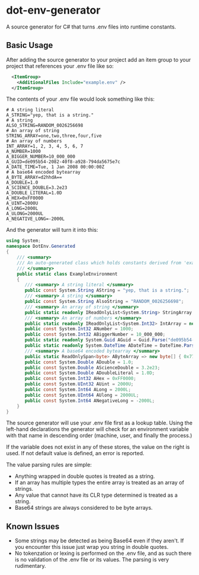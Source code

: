 # dot-env-generator
A source generator for C# that turns .env files into runtime constants. 

## Basic Usage

After adding the source generator to your project add an item group to your project that references your .env file like so:

```xml
  <ItemGroup>
    <AdditionalFiles Include="example.env" />
  </ItemGroup>
```

The contents of your .env file would look something like this:
```env
# A string literal
A_STRING="yep, that is a string."
# A string
ALSO_STRING=RANDOM_0026256698
# An array of string
STRING_ARRAY=one,two,three,four,five
# An array of numbers
INT_ARRAY=1, 2, 3, 4, 5, 6, 7
A_NUMBER=1000
A_BIGGER_NUMBER=10_000_000
A_GUID=de095b54-2082-40f8-a928-794da5675e7c
A_DATE_TIME=Tue, 1 Jan 2008 00:00:00Z
# A base64 encoded bytearray 
A_BYTE_ARRAY=d2hhdA==
A_DOUBLE=1.0
A_SCIENCE_DOUBLE=3.2e23
A_DOUBLE_LITERAL=1.0D
A_HEX=0xFF0000
A_UINT=2000U
A_LONG=2000L
A_ULONG=2000UL
A_NEGATIVE_LONG=-2000L
```

And the generator will turn it into this:

```csharp
using System;
namespace DotEnv.Generated
{
    /// <summary>
    /// An auto-generated class which holds constants derived from 'example.env'
    /// </summary>
    public static class ExampleEnvironment
    {
       /// <summary> A string literal </summary>
       public const System.String AString = "yep, that is a string.";
       /// <summary> A string </summary>
       public const System.String AlsoString = "RANDOM_0026256698";
       /// <summary> An array of string </summary>
       public static readonly IReadOnlyList<System.String> StringArray = new string[] { "one", "two", "three", "four", "five" };
       /// <summary> An array of numbers </summary>
       public static readonly IReadOnlyList<System.Int32> IntArray = new System.Int32[] { 1, 2, 3, 4, 5, 6, 7 };
       public const System.Int32 ANumber = 1000;
       public const System.Int32 ABiggerNumber = 10_000_000;
       public static readonly System.Guid AGuid = Guid.Parse("de095b54-2082-40f8-a928-794da5675e7c");
       public static readonly System.DateTime ADateTime = DateTime.Parse("Tue, 1 Jan 2008 00:00:00Z");
       /// <summary> A base64 encoded bytearray </summary>
       public static ReadOnlySpan<byte> AByteArray => new byte[] { 0x77, 0x68, 0x61, 0x74 };
       public const System.Double ADouble = 1.0;
       public const System.Double AScienceDouble = 3.2e23;
       public const System.Double ADoubleLiteral = 1.0D;
       public const System.Int32 AHex = 0xFF0000;
       public const System.UInt32 AUint = 2000U;
       public const System.Int64 ALong = 2000L;
       public const System.UInt64 AUlong = 2000UL;
       public const System.Int64 ANegativeLong = -2000L;
    }
}
```

The source generator will use your .env file first as a lookup table. Using the left-hand declarations the generator will check for an environment variable with that name in descending order (machine, user, and finally the process.) 

If the variable does not exist in any of these stores, the value on the right is used. If not default value is defined, an error is reported.


The value parsing rules are simple:
- Anything wrapped in double quotes is treated as a string.
- If an array has multiple types the entire array is treated as an array of strings.
- Any value that cannot have its CLR type determined is treated as a string.
- Base64 strings are always considered to be byte arrays. 

## Known Issues 
- Some strings may be detected as being Base64 even if they aren't. If you encounter this issue just wrap you string in double quotes.
- No tokenzation or lexing is performed on the .env file, and as such there is no validation of the .env file or its values. The parsing is very rudimentary.
